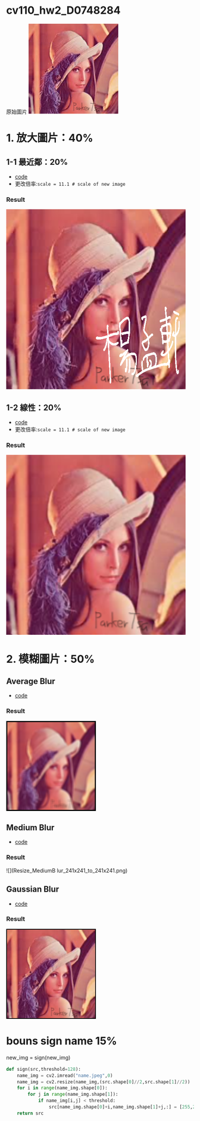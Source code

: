 # cv110_hw2_D0748284

原始圖片
![](test_img.png)
# 1. 放大圖片：40%
## 1-1 最近鄰：20%
* [code](hw2_1_1.py)
* 更改倍率:`scale = 11.1 # scale of new image`
### Result
![](Resize_NN_241x241_to_482x482.png)

## 1-2 線性：20%
* [code](hw2_1_2.py)
* 更改倍率:`scale = 11.1 # scale of new image`
### Result

![](Resize_LI_241x241_to_482x482.png)
# 2.  模糊圖片：50%
## Average Blur
* [code](hw2_2_1_Average_Blur.py)
### Result
![](Resize_AverageBlur_241x241_to_241x241.png)

## Medium Blur
* [code](hw2_2_2_Median_Blur.py)
### Result
![](Resize_MediumB
lur_241x241_to_241x241.png)

## Gaussian Blur
* [code](hw2_2_3_Gaussian_Blur.py)
### Result
![](Resize_GaussianBlur_241x241_to_241x241.png)

# bouns sign name  15%

new_img = sign(new_img)

``` python
def sign(src,threshold=128):
    name_img = cv2.imread("name.jpeg",0)
    name_img = cv2.resize(name_img,(src.shape[0]//2,src.shape[1]//2))
    for i in range(name_img.shape[0]):
        for j in range(name_img.shape[1]):
            if name_img[i,j] < threshold:
                src[name_img.shape[0]+i,name_img.shape[1]+j,:] = [255,255,255]
    return src
```
